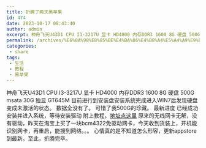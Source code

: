 ```yaml
---
title: 折腾了两天黑苹果
id: 474
date: 2023-10-17 08:43:40
auther: admin
excerpt: 神舟飞天U43D1 CPU I3-3217U 显卡 HD4000 内存DDR3 1600 8G 硬盘 500G msata 30G 独显 GT645M 目前进行到安装盘安装系统完成进入WIN7后发现硬盘变成未激活的状态。 数据全没有了。 可惜了我500G的珍藏。 最新进度 已经成功安装并进入系统，等
permalink: /archives/%E6%8A%98%E8%85%BE%E4%BA%86%E4%B8%A4%E5%A4%A9%E9%BB%91%E8%8B%B9%E6%9E%9C
categories:
 - share
tags: 
 - 生活
 - 教程
 - 黑苹果
---
```




神舟飞天U43D1 
CPU I3-3217U 
显卡 HD4000 
内存DDR3 1600 8G 
硬盘 500G msata 30G 
独显 GT645M 
目前进行到安装盘安装系统完成进入WIN7后发现硬盘变成未激活的状态。 数据全没有了。 
可惜了我500G的珍藏。
最新进度 已经成功安装并进入系统，等待安装驱动 
附上教程，[地址点这里](http://www.imsun.pw/os-x-mountain-lazy-man-version-of-the-most-detailed-installation-tutorial.html) 
原来的无线网卡无解，没有驱动，昨天在淘宝上买了一块bcm4322免驱动网卡，今天收到货装上，开机能识别网卡，再重启，能搜到网络。。。
心情真的是不知道怎么形容，更新appstore到最新。至此，折腾完毕。